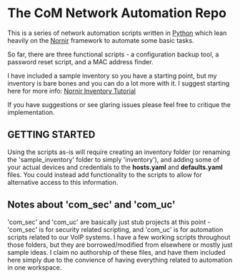 # The CoM Network Automation Repo

This is a series of network automation scripts written in [Python](https://www.python.org/) which lean heavily on the [Nornir](https://github.com/nornir-automation/nornir) framework to automate some basic tasks.

So far, there are three functional scripts - a configuration backup tool, a password reset script, and a MAC address finder.

I have included a sample inventory so you have a starting point, but my inventory is bare bones and you can do a lot more with it.  I suggest starting here for more info: [Nornir Inventory Tutorial](https://nornir.readthedocs.io/en/latest/tutorial/inventory.html)

If you have suggestions or see glaring issues please feel free to critique the implementation.

## GETTING STARTED

Using the scripts as-is will require creating an inventory folder (or renaming the 'sample_inventory' folder to simply 'inventory'), and adding some of your actual devices and credentials to the **hosts.yaml** and **defaults.yaml** files. You could instead add functionality to the scripts to allow for alternative access to this information.

## Notes about 'com_sec' and 'com_uc'

'com_sec' and 'com_uc' are basically just stub projects at this point - 'com_sec' is for security related scripting, and 'com_uc' is for automation scripts related to our VoIP systems.  I have a few working scripts throughout those folders, but they are borrowed/modified from elsewhere or mostly just sample ideas. I claim no authorship of these files, and have them included here simply due to the convience of having everything related to automation in one workspace.
